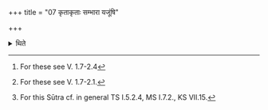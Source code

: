 +++
title = "07 कृताकृताः सम्भारा यजूंषि"

+++

<details><summary>थिते</summary>

7. The materials[^1] and the formulae[^2] are optional.[^3]   


[^1]: For these see V. 1.7-2.4   

[^2]: For these see V. 1.7-2.1.  

[^3]: For this Sūtra cf. in general TS I.5.2.4, MS I.7.2., KS VII.15.
</details>
